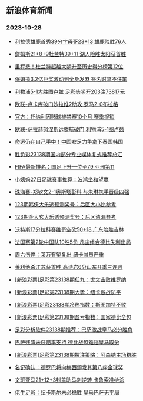 ## 新浪体育新闻 
### 2023-10-28

+ [利拉德雄鹿首秀39分字母哥23+13 雄鹿险胜76人](https://sports.sina.com.cn/basketball/nba/2023-10-27/doc-imzspazu0699347.shtml)

+ [詹姆斯21+8+9杜兰特39+11 湖人险胜太阳获首胜](https://sports.sina.com.cn/basketball/nba/2023-10-27/doc-imzspprs7276672.shtml)

+ [里程悲！杜兰特超越大梦升至历史得分榜第12位](https://sports.sina.com.cn/basketball/nba/2023-10-27/doc-imzspprq0474597.shtml)

+ [保姆揽3.2亿巨奖激动到全身发麻 签名时拿不住笔](https://sports.sina.com.cn/l/2023-10-27/doc-imzsnwtw0787197.shtml)

+ [利物浦5-1大胜图卢兹 足彩头奖开203注73817元](https://sports.sina.com.cn/l/2023-10-27/doc-imzsnwty7572853.shtml)

+ [欧联-卢卡库破门沙拉维2助攻 罗马2-0布拉格](https://sports.sina.com.cn/g/seriea/2023-10-27/doc-imzsnwty7565659.shtml)

+ [官方：托纳利因赌球被禁赛10个月 赛季报销](https://sports.sina.com.cn/g/pl/2023-10-27/doc-imzspazs5341411.shtml)

+ [欧联-萨拉赫努涅斯远滕航破门 利物浦5-1图卢兹](https://sports.sina.com.cn/g/pl/2023-10-27/doc-imzsnwtw0783393.shtml)

+ [命运仍在自己手中！中国女足力争拿下泰国韩国](https://sports.sina.com.cn/china/womenfootballs/2023-10-27/doc-imzspazy4250300.shtml)

+ [胜负彩23138期国内部分专业媒体复式推荐总汇](https://sports.sina.com.cn/l/2023-10-27/doc-imzspazw7473422.shtml)

+ [FIFA最新排名：国足上升一位至79 亚洲第11](https://sports.sina.com.cn/china/2023-10-26/doc-imzsmksm7947371.shtml)

+ [小姨妈27日足球赛事推荐：波鸿坐和望赢](https://sports.sina.com.cn/l/2023-10-27/doc-imzsqeph0183454.shtml)

+ [珠海赛-郑钦文2-1奥斯塔彭科 与朱琳携手晋级四强](https://sports.sina.com.cn/tennis/china/2023-10-27/doc-imzsqkvk3678745.shtml)

+ [123期韩侠大乐透预测奖号：后区大小比参考](https://sports.sina.com.cn/l/2023-10-27/doc-imzspazs5367943.shtml)

+ [123期金大玄大乐透预测奖号：后区遗漏参考](https://sports.sina.com.cn/l/2023-10-27/doc-imzspazy4262244.shtml)

+ [沃特斯17分拉科赛维奇空砍50+18 广东险胜吉林](https://sports.sina.com.cn/basketball/cba/2023-10-27/doc-imzsqkvh6894800.shtml)

+ [法国赛第2轮中国队10胜5负 凡尘组合德比失利出局](https://sports.sina.com.cn/others/badmin/2023-10-27/doc-imzspazy4234172.shtml)

+ [周六伤停：莱万有望复出 纽卡减员严重](https://sports.sina.com.cn/l/2023-10-27/doc-imzspyfh4949427.shtml)

+ [莱利绝杀江苏获首胜 高诗岩6分山东开季三连败](https://sports.sina.com.cn/basketball/cba/2023-10-27/doc-imzsqkva4753774.shtml)

+ [[新浪彩票]足彩第23138期任九：尤文击败维罗纳](https://sports.sina.com.cn/l/2023-10-27/doc-imzsptxq7207697.shtml)

+ [[新浪彩票]足彩第23138期大势：纽卡客战防平](https://sports.sina.com.cn/l/2023-10-27/doc-imzsptxn0394228.shtml)

+ [[新浪彩票]足彩23138期冷热指数：斯图加特不败](https://sports.sina.com.cn/l/2023-10-28/doc-imzsrfys4285529.shtml)

+ [[新浪彩票]足彩第23138期盈亏指数：国家德比全包](https://sports.sina.com.cn/l/2023-10-27/doc-imzsptxk5073633.shtml)

+ [足彩分析软件23138期推荐：巴萨激战皇马必分胜负](https://sports.sina.com.cn/l/2023-10-28/doc-imzsrfyw6456020.shtml)

+ [巴萨残阵未获赔率支持 德比战恐难挡皇马取分](https://sports.sina.com.cn/l/2023-10-28/doc-imzspyfh4953561.shtml)

+ [[新浪彩票]足彩第23138期投注策略：阿森纳主场稳胜](https://sports.sina.com.cn/l/2023-10-27/doc-imzsptxn0396149.shtml)

+ [名记确认：德罗巴将向梅西颁发其第八座金球奖](https://sports.sina.com.cn/global/others/2023-10-27/doc-imzsqkve0090195.shtml)

+ [文班亚马21+12+3封盖助马刺逆转 卡鲁索准绝杀](https://sports.sina.com.cn/basketball/nba/2023-10-28/doc-imzsrnhq4195407.shtml)

+ [佬牛足彩：纽卡斯尔未必稳胜 皇马巴萨无平局](https://sports.sina.com.cn/l/2023-10-28/doc-imzsrsqs6258761.shtml)

